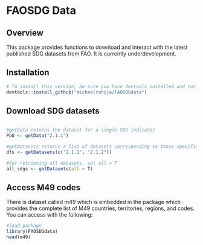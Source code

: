 # FAOSDG Data

## Overview
This package provides functions to download and interact with the latest published SDG datasets from FAO. It is currently underdevelopment.

## Installation
```r
# To install this version, be sure you have devtools installed and run
devtools::install_github("michaelrahija/FAOSDGdata")
```

## Download SDG datasets

```r

#getData returns the dataset for a single SDG indicator
PoU <- getData("2.1.1")

#getDatasets returns a list of datasets corresponding to those specified as a parameter
dfs <- getDatasets(c("2.1.1", "2.1.2"))

#For retrieving all datasets, set all = T
all_sdgs <- getDatasets(all = T)

```

## Access M49 codes
There is dataset called m49 which is embedded in the package which provides the complete list of M49 countries, territories, regions, and codes. You can access with the following:

```r
#load package
library(FAOSDGdata)
head(m49)

```